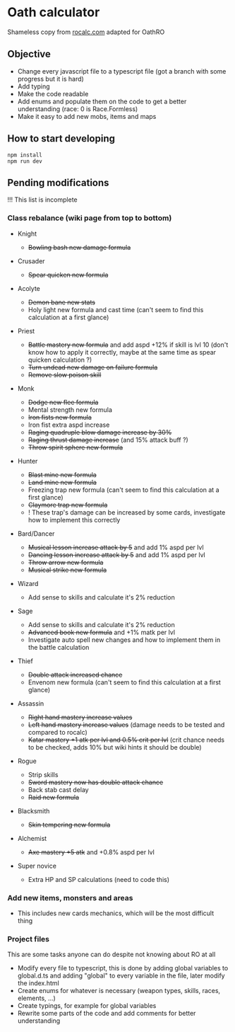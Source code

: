 # Oath calculator

Shameless copy from [rocalc.com](https://www.rocalc.com) adapted for OathRO

## Objective

- Change every javascript file to a typescript file (got a branch with some progress but it is hard)
- Add typing
- Make the code readable
- Add enums and populate them on the code to get a better understanding (race: 0 is Race.Formless)
- Make it easy to add new mobs, items and maps

## How to start developing
```
npm install
npm run dev
```

## Pending modifications
!!! This list is incomplete
### Class rebalance (wiki page from top to bottom)

- Knight
    - ~~Bowling bash new damage formula~~

- Crusader
    - ~~Spear quicken new formula~~

- Acolyte
    - ~~Demon bane new stats~~
    - Holy light new formula and cast time (can't seem to find this calculation at a first glance)

- Priest
    - ~~Battle mastery new formula~~ and add aspd +12% if skill is lvl 10 (don't know how to apply it correctly, maybe at the same time as spear quicken calculation ?)
    - ~~Turn undead new damage on failure formula~~
    - ~~Remove slow poison skill~~

- Monk
    - ~~Dodge new flee formula~~
    - Mental strength new formula
    - ~~Iron fists new formula~~
    - Iron fist extra aspd increase
    - ~~Raging quadruple blow damage increase by 30%~~
    - ~~Raging thrust damage increase~~ (and 15% attack buff ?)
    - ~~Throw spirit sphere new formula~~

- Hunter
    - ~~Blast mine new formula~~
    - ~~Land mine new formula~~
    - Freezing trap new formula (can't seem to find this calculation at a first glance)
    - ~~Claymore trap new formula~~
    - ! These trap's damage can be increased by some cards, investigate how to implement this correctly

- Bard/Dancer
    - ~~Musical lesson increase attack by 5~~ and add 1% aspd per lvl
    - ~~Dancing lesson increase attack by 5~~ and add 1% aspd per lvl
    - ~~Throw arrow new formula~~
    - ~~Musical strike new formula~~

- Wizard
    - Add sense to skills and calculate it's 2% reduction
    
- Sage
    - Add sense to skills and calculate it's 2% reduction
    - ~~Advanced book new formula~~ and +1% matk per lvl
    - Investigate auto spell new changes and how to implement them in the battle calculation

- Thief
    - ~~Double attack increased chance~~
    - Envenom new formula (can't seem to find this calculation at a first glance)

- Assassin
    - ~~Right hand mastery increase values~~
    - ~~Left hand mastery increase values~~ (damage needs to be tested and compared to rocalc)
    - ~~Katar mastery +1 atk per lvl and 0.5% crit per lvl~~ (crit chance needs to be checked, adds 10% but wiki hints it should be double)

- Rogue
    - Strip skills
    - ~~Sword mastery now has double attack chance~~
    - Back stab cast delay
    - ~~Raid new formula~~

- Blacksmith
    - ~~Skin tempering new formula~~

- Alchemist
    - ~~Axe mastery +5 atk~~ and +0.8% aspd per lvl

- Super novice
    - Extra HP and SP calculations (need to code this)

### Add new items, monsters and areas
- This includes new cards mechanics, which will be the most difficult thing

### Project files

This are some tasks anyone can do despite not knowing about RO at all

- Modify every file to typescript, this is done by adding global variables to global.d.ts and adding "global" to every variable in the file, later modify the index.html
- Create enums for whatever is necessary (weapon types, skills, races, elements, ...)
- Create typings, for example for global variables
- Rewrite some parts of the code and add comments for better understanding